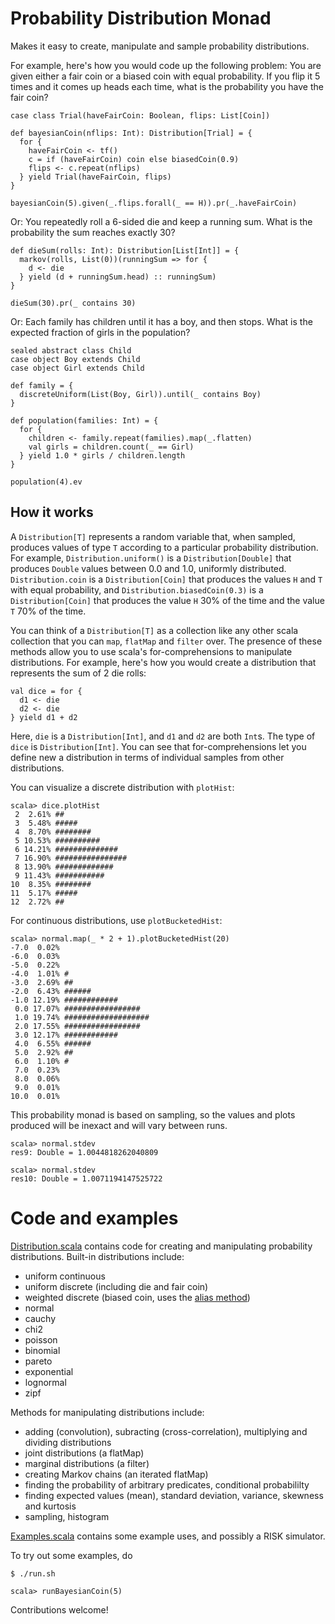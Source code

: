 # Probability Distribution Monad

Makes it easy to create, manipulate and sample probability distributions.

For example, here's how you would code up the following problem: You are given either a fair coin or a
biased coin with equal probability. If you flip it 5 times and it comes up heads each time, what is the
probability you have the fair coin?

    case class Trial(haveFairCoin: Boolean, flips: List[Coin])

    def bayesianCoin(nflips: Int): Distribution[Trial] = {
      for {
        haveFairCoin <- tf()
        c = if (haveFairCoin) coin else biasedCoin(0.9)
        flips <- c.repeat(nflips)
      } yield Trial(haveFairCoin, flips)
    }
  
    bayesianCoin(5).given(_.flips.forall(_ == H)).pr(_.haveFairCoin)

Or: You repeatedly roll a 6-sided die and keep a running sum. What is the probability the sum reaches
exactly 30?

    def dieSum(rolls: Int): Distribution[List[Int]] = {
      markov(rolls, List(0))(runningSum => for {
        d <- die
      } yield (d + runningSum.head) :: runningSum)
    }

    dieSum(30).pr(_ contains 30)

Or: Each family has children until it has a boy, and then stops. What is the expected fraction of girls in the population?

    sealed abstract class Child
    case object Boy extends Child
    case object Girl extends Child

    def family = {
      discreteUniform(List(Boy, Girl)).until(_ contains Boy)
    }

    def population(families: Int) = {
      for {
        children <- family.repeat(families).map(_.flatten)
        val girls = children.count(_ == Girl)
      } yield 1.0 * girls / children.length
    }

    population(4).ev

## How it works

A ```Distribution[T]``` represents a random variable that, when sampled, produces values of type ```T``` according
to a particular probability distribution. For example, ```Distribution.uniform()``` is a ```Distribution[Double]```
that produces ```Double``` values between 0.0 and 1.0, uniformly distributed. ```Distribution.coin``` is a 
```Distribution[Coin]``` that produces the values ```H``` and ```T``` with equal probability, and
```Distribution.biasedCoin(0.3)``` is a ```Distribution[Coin]``` that produces the value ```H``` 30% of the time
and the value ```T``` 70% of the time.

You can think of a ```Distribution[T]``` as a collection like any other scala collection that you can ```map```,
```flatMap``` and ```filter``` over. The presence of these methods allow you to use scala's for-comprehensions to manipulate
distributions. For example, here's how you would create a distribution that represents the sum of 2 die rolls:

    val dice = for {
      d1 <- die
      d2 <- die
    } yield d1 + d2

Here, ```die``` is a ```Distribution[Int]```, and ```d1``` and ```d2``` are both ```Int```s. The type of ```dice```
is ```Distribution[Int]```. You can see that for-comprehensions let you define new a distribution in terms of individual
samples from other distributions.

You can visualize a discrete distribution with ```plotHist```:

    scala> dice.plotHist
     2  2.61% ##
     3  5.48% #####
     4  8.70% ########
     5 10.53% ##########
     6 14.21% ##############
     7 16.90% ################
     8 13.90% #############
     9 11.43% ###########
    10  8.35% ########
    11  5.17% #####
    12  2.72% ##

For continuous distributions, use ```plotBucketedHist```:

    scala> normal.map(_ * 2 + 1).plotBucketedHist(20)
    -7.0  0.02% 
    -6.0  0.03% 
    -5.0  0.22% 
    -4.0  1.01% #
    -3.0  2.69% ##
    -2.0  6.43% ######
    -1.0 12.19% ############
     0.0 17.07% #################
     1.0 19.74% ###################
     2.0 17.55% #################
     3.0 12.17% ############
     4.0  6.55% ######
     5.0  2.92% ##
     6.0  1.10% #
     7.0  0.23% 
     8.0  0.06% 
     9.0  0.01% 
    10.0  0.01% 

This probability monad is based on sampling, so the values and plots produced will be inexact and will vary between runs.

    scala> normal.stdev
    res9: Double = 1.0044818262040809

    scala> normal.stdev
    res10: Double = 1.0071194147525722

# Code and examples

[Distribution.scala](https://github.com/jliszka/probability-monad/blob/master/Distribution.scala) contains code
for creating and manipulating probability distributions. Built-in distributions include:

- uniform continuous 
- uniform discrete (including die and fair coin)
- weighted discrete (biased coin, uses the [alias method](http://www.keithschwarz.com/darts-dice-coins/))
- normal
- cauchy
- chi2
- poisson
- binomial
- pareto
- exponential
- lognormal
- zipf

Methods for manipulating distributions include:

- adding (convolution), subracting (cross-correlation), multiplying and dividing distributions
- joint distributions (a flatMap)
- marginal distributions (a filter)
- creating Markov chains (an iterated flatMap)
- finding the probability of arbitrary predicates, conditional probabililty
- finding expected values (mean), standard deviation, variance, skewness and kurtosis
- sampling, histogram

[Examples.scala](https://github.com/jliszka/probability-monad/blob/master/Examples.scala) contains some 
example uses, and possibly a RISK simulator.

To try out some examples, do

    $ ./run.sh

    scala> runBayesianCoin(5)

Contributions welcome!

